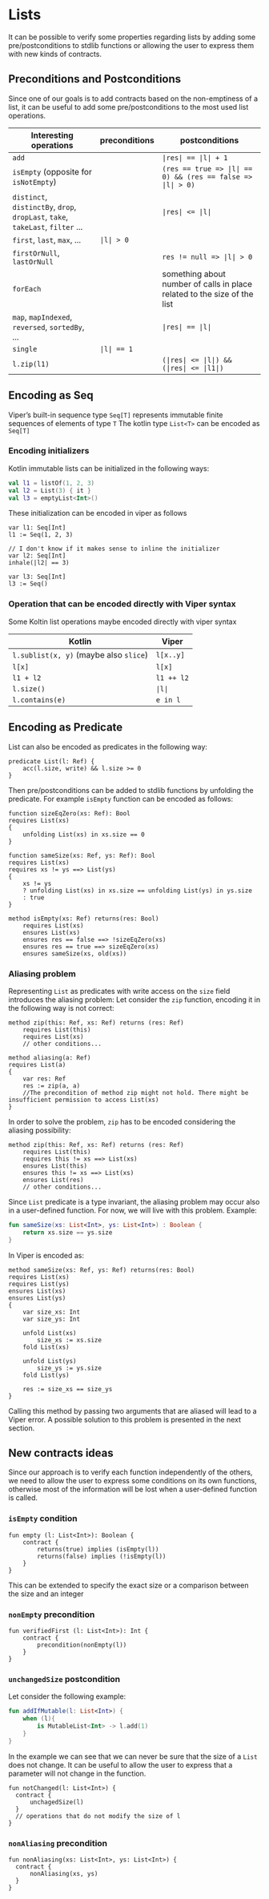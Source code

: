 # Lists
It can be possible to verify some properties regarding lists by adding some pre/postconditions to stdlib functions
or allowing the user to express them with new kinds of contracts.

## Preconditions and Postconditions
Since one of our goals is to add contracts based on the non-emptiness of a list,
it can be useful to add some pre/postconditions to the most used list operations.

| Interesting operations                                                         | preconditions | postconditions                                                           |
|--------------------------------------------------------------------------------|---------------|--------------------------------------------------------------------------|
| `add`                                                                          |               | `\|res\| == \|l\| + 1`                                                   |
| `isEmpty` (opposite for `isNotEmpty`)                                          |               | `(res == true => \|l\| == 0) && (res == false => \|l\| > 0)`             |
| `distinct`, `distinctBy`, `drop`, `dropLast`, `take`, `takeLast`, `filter` ... |               | `\|res\| <= \|l\|`                                                       |
| `first`, `last`, `max`, ...                                                    | `\|l\| > 0`   |                                                                          |
| `firstOrNull`, `lastOrNull`                                                    |               | `res != null => \|l\| > 0`                                               |
| `forEach`                                                                      |               | something about number of calls in place related to the size of the list |
| `map`, `mapIndexed`, `reversed`, `sortedBy`, ...                               |               | `\|res\| == \|l\|`                                                       |
| `single`                                                                       | `\|l\| == 1`  |                                                                          |
| `l.zip(l1)`                                                                    |               | `(\|res\| <= \|l\|) && (\|res\| <= \|l1\|)`                              |

## Encoding as Seq

Viper’s built-in sequence type `Seq[T]` represents immutable finite sequences of elements of type `T`
The kotlin type `List<T>` can be encoded as `Seq[T]`

### Encoding initializers

Kotlin immutable lists can be initialized in the following ways:

```kotlin
val l1 = listOf(1, 2, 3)
val l2 = List(3) { it }
val l3 = emptyList<Int>()
```

These initialization can be encoded in viper as follows

```
var l1: Seq[Int]
l1 := Seq(1, 2, 3)

// I don't know if it makes sense to inline the initializer
var l2: Seq[Int]
inhale(|l2| == 3)

var l3: Seq[Int]
l3 := Seq()
```

### Operation that can be encoded directly with Viper syntax

Some Koltin list operations maybe encoded directly with viper syntax

| Kotlin                                 | Viper      |
|----------------------------------------|------------|
| `l.sublist(x, y)` (maybe also `slice`) | `l[x..y]`  |
| `l[x]`                                 | `l[x]`     |
| `l1 + l2`                              | `l1 ++ l2` |
| `l.size()`                             | `\|l\|`    |
| `l.contains(e)`                        | `e in l`   |

## Encoding as Predicate

List can also be encoded as predicates in the following way:

```
predicate List(l: Ref) {
    acc(l.size, write) && l.size >= 0
}
```
Then pre/postconditions can be added to stdlib functions by unfolding the predicate.
For example `isEmpty` function can be encoded as follows:
```
function sizeEqZero(xs: Ref): Bool
requires List(xs)
{
    unfolding List(xs) in xs.size == 0
}

function sameSize(xs: Ref, ys: Ref): Bool
requires List(xs)
requires xs != ys ==> List(ys)
{
    xs != ys 
    ? unfolding List(xs) in xs.size == unfolding List(ys) in ys.size
    : true
}

method isEmpty(xs: Ref) returns(res: Bool)
    requires List(xs)
    ensures List(xs)
    ensures res == false ==> !sizeEqZero(xs)
    ensures res == true ==> sizeEqZero(xs)
    ensures sameSize(xs, old(xs))
```

### Aliasing problem

Representing `List` as predicates with write access on the `size` field introduces the aliasing problem:
Let consider the `zip` function, encoding it in the following way is not correct:
```
method zip(this: Ref, xs: Ref) returns (res: Ref)
    requires List(this)
    requires List(xs)
    // other conditions...
    
method aliasing(a: Ref)
requires List(a)
{
    var res: Ref
    res := zip(a, a)
    //The precondition of method zip might not hold. There might be insufficient permission to access List(xs)
}
```

In order to solve the problem, `zip` has to be encoded considering the aliasing possibility:
```
method zip(this: Ref, xs: Ref) returns (res: Ref)
    requires List(this)
    requires this != xs ==> List(xs)
    ensures List(this)
    ensures this != xs ==> List(xs)     
    ensures List(res)
    // other conditions...
```

Since `List` predicate is a type invariant, the aliasing problem may occur also in a user-defined function.
For now, we will live with this problem. Example:

```Kotlin
fun sameSize(xs: List<Int>, ys: List<Int>) : Boolean {
    return xs.size == ys.size
}
```
In Viper is encoded as:
```
method sameSize(xs: Ref, ys: Ref) returns(res: Bool)
requires List(xs)
requires List(ys)
ensures List(xs)
ensures List(ys)
{
    var size_xs: Int
    var size_ys: Int

    unfold List(xs)
        size_xs := xs.size
    fold List(xs)

    unfold List(ys)
        size_ys := ys.size
    fold List(ys)

    res := size_xs == size_ys
}
```
Calling this method by passing two arguments that are aliased will lead to a Viper error.
A possible solution to this problem is presented in the next section.

## New contracts ideas
Since our approach is to verify each function independently of the others, we need to allow the user to express some
conditions on its own functions, otherwise most of the information will be lost when a user-defined function is called.

### `isEmpty` condition

```
fun empty (l: List<Int>): Boolean {
    contract {
        returns(true) implies (isEmpty(l))
        returns(false) implies (!isEmpty(l))
    }
}
```
This can be extended to specify the exact size or a comparison between the size and an integer

### `nonEmpty` precondition

```
fun verifiedFirst (l: List<Int>): Int {
    contract {
        precondition(nonEmpty(l))
    }
}
```

### `unchangedSize` postcondition
Let consider the following example:
```Kotlin
fun addIfMutable(l: List<Int>) {
    when (l){
        is MutableList<Int> -> l.add(1)
    }
}
```
In the example we can see that we can never be sure that the size of a `List`
 does not change. It can be useful to allow the user to express that a parameter will not change in the function.
```
fun notChanged(l: List<Int>) {
  contract {
      unchagedSize(l)
  }
  // operations that do not modify the size of l
}
```

### `nonAliasing` precondition
```
fun nonAliasing(xs: List<Int>, ys: List<Int>) {
  contract {
      nonAliasing(xs, ys)
  }
}
```